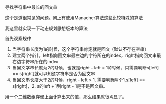 寻找字符串中最长的回文串

这个是道很常见的问题。网上有使用Manacher算法这些比较特殊的算法

我这里就实现一下动态规划思想版本的算法

首先观察规律
1. 当字符串长度为1的时候，这个字符串肯定就是回文（默认不存在空串）
2. 建立两个指针。left指向回文串最左边的字符所在的index，right指向回文串最右边字符串所在的index
3. 当回文字串长度为2的时候，也就是right - left = 1的时候，只需要判断s[left] == s[right]就可以知道字符串是否为回文串
4. 当回文串长度大于2的时候，right - left > 1. 需要判断两个1.s[left] == s[right]，2. s的left + 1到right - 1是不是回文串。

用一个二维数组存储上面计算出来的值，那么结果就很明显了。
